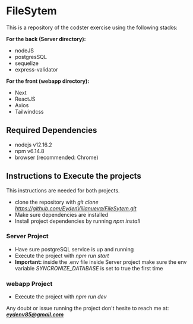 # FileSytem
This is a repository of the codster exercise using the following stacks:

**For the back (Server directory):** 
- nodeJS
- postgresSQL
- sequelize
- express-validator


**For the front (webapp directory):**
- Next
- ReactJS
- Axios
- Tailwindcss

## Required Dependencies
- nodejs v12.16.2
- npm v6.14.8
- browser (recommended: Chrome)



## Instructions to Execute the projects
This instructions are needed for both projects.
- clone the repository with *git clone https://github.com/EydenVillanueva/FileSytem.git*
- Make sure dependencies are installed
- Install project dependencies by running *npm install*
### Server Project
- Have sure postgreSQL service is up and running
- Execute the project with *npm run start*
- **Important:** inside the .env file inside Server project make sure the env variable *SYNCRONIZE_DATABASE* is set to true the first time
### webapp Project
- Execute the project with *npm run dev*

Any doubt or issue running the project don't hesite to reach me at: ***eydenv85@gmail.com***
